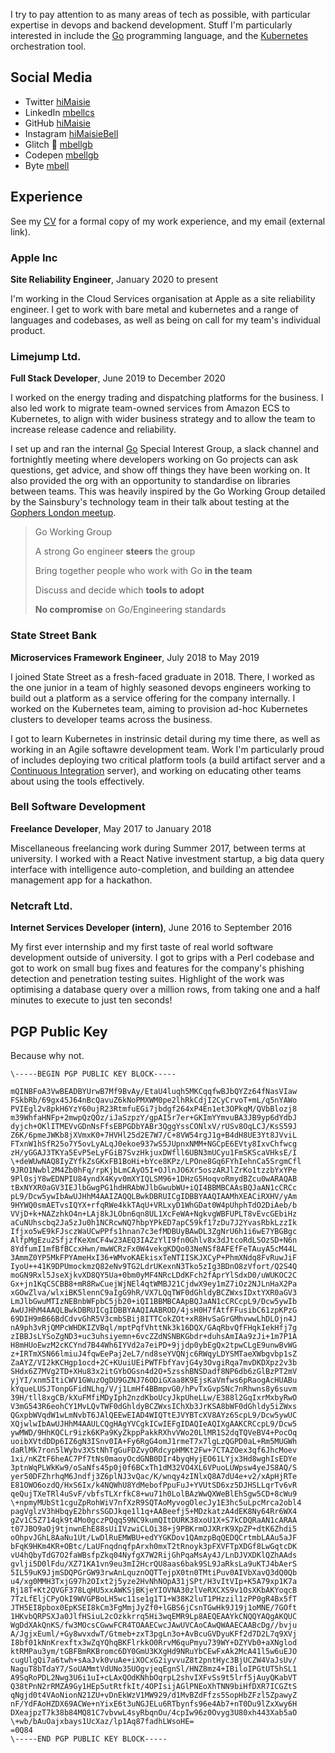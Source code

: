 I try to pay attention to as many areas of tech as possible, with particular
expertise in devops and backend development. Stuff I'm particularly
interested in include the [Go](https://golang.org) programming language, and
the [Kubernetes](https://kubernetes.io) orchestration tool.

## Social Media

- Twitter [hiMaisie](https://twitter.com/hiMaisie)
- LinkedIn [mbellcs](https://linkedin.com/in/mbellcs)
- GitHub [hiMaisie](https://github.com/hiMaisie)
- Instagram [hiMaisieBell](https://instagram.com/himaisiebell)
- Glitch 🎏 [mbellgb](https://glitch.com/@mbellgb)
- Codepen [mbellgb](https://codepen.io/mbellgb)
- Byte [mbell](http://byte.co/mbell)

## Experience

See my [CV](/files/curriculum_vitae-maisie_bell.pdf) for a formal
copy of my work experience, and my email (external link).

### Apple Inc

**Site Reliability Engineer**, January 2020 to present

I'm working in the Cloud Services organisation at Apple as a site reliability engineer. I get to work with bare metal and kubernetes and a range of languages and codebases, as well as being on call for my team's individual product.

### Limejump Ltd.

**Full Stack Developer**, June 2019 to December 2020

I worked on the energy trading and dispatching platforms for the business.
I also led work to migrate team-owned services from Amazon ECS to Kubernetes, to
align with wider business strategy and to allow the team to increase release
cadence and reliability.

I set up and ran the internal [Go](https://golang.org) Special Interest Group,
a slack channel and fortnightly meeting where developers working on Go projects
can ask questions, get advice, and show off things they have been working on. It
also provided the org with an opportunity to standardise on libraries between
teams. This was heavily inspired by the Go Working Group detailed by the
Sainsbury's technology team in their talk about testing at the [Gophers London
meetup](https://www.youtube.com/watch?v=zxUYSktrEXc).

> Go Working Group
>
> A strong Go engineer **steers** the group
>
> Bring together people who work with Go **in the team**
>
> Discuss and decide which **tools to adopt**
>
> **No compromise** on Go/Engineering standards

### State Street Bank

**Microservices Framework Engineer**, July 2018 to May 2019

I joined State Street as a fresh-faced graduate in 2018. There, I worked as the
one junior in a team of highly seasoned devops engineers working to build out a
platform as a service offering for the company internally. I worked on the
Kubernetes team, aiming to provision ad-hoc Kubernetes clusters to developer
teams across the business.

I got to learn Kubernetes in instrinsic detail during my time there, as well as
working in an Agile softawre development team. Work I'm particularly proud of
includes deploying two critical platform tools (a build artifact server and a
[Continuous Integration](https://concourse-ci.org) server), and working on
educating other teams about using the tools effectively.

### Bell Software Development

**Freelance Developer**, May 2017 to January 2018

Miscellaneous freelancing work during Summer 2017, between terms at university.
I worked with a React Native investment startup, a big data query interface
with intelligence auto-completion, and building an attendee management app
for a hackathon.

### Netcraft Ltd.

**Internet Services Developer (intern)**, June 2016 to September 2016

My first ever internship and my first taste of real world software
development outside of university. I got to grips with a Perl codebase and got
to work on small bug fixes and features for the company's phishing detection and
penetration testing suites. Highlight of the work was optimising a database
query over a million rows, from taking one and a half minutes to execute to just
ten seconds!

## PGP Public Key

Because why not.

    \-----BEGIN PGP PUBLIC KEY BLOCK-----

    mQINBFoA3VwBEADBYUrwB7Mf9BvAy/EtaU4luqh5MKCqqfwBJbQYZz64fNasVIaw
    FSkbRb/69gx45J64nBcQavuZ6kNoPMXWM0pe2lhRkCdjI2CyCrvoT+mL/q5nYAWo
    PVIEgl2v8pkH6YzY60ujR23RtmfuEGi7jbdgf264xP4En1et3OPkqM/QVbBlozj8
    m39WhfaHNFp+2mwpQzQOz/iJaSzpzY/gpAI5r7er+GKImYYmvuBA3JB9yp6dYdbJ
    dyjch+OKlITMEVvGDnNsFfsEBPGDbYABr3QggYssCONlxV/rUSv8OqLCJ/KsS59J
    Z6K/6pmeJWKb8jXVmxK0+7HVHl25d2E7W7/C+8VW54rgJ1g+B4dH8UE3Yt8JVviL
    FTxnW1hSfR25o7Y5ovLyALqJ0ekoe937wS5JUpnxNMM+NGCpE6EVty8IxvChfwcg
    zH/yGGAJ3TKYa5EvP5eLyFGiB7SvzHkjuxDWfll6UBN3mUCyu1FmSKScaVHksE/I
    \+deWUwNAQ8IyZYfkZsGKxFB1BoHi+bYce8KPz/LPOne8Gq6FYhIehnCa5SrgmCfl
    9JRO1Nwbl2M4Zb0hFq/rpKjbLmCAyO5I+OJlnJO6Xr5oszARJlZrKo1tzzbYxYPe
    9Pl0sjY8wEDNPIU84yndX4Kyv0mXYIQLSM96+1DHzG5HoqvoRmydBZcu0wARAQAB
    tBxNYXR0aGV3IEJlbGwgPG1hdHRAbWJlbGwubWU+iQI4BBMBCAAsBQJaAN1cCRCc
    pL9/Dcw5ywIbAwUJHhM4AAIZAQQLBwkDBRUICgIDBBYAAQIAAMhXEACiRXHV/yAm
    9HYWQ0smAETvsIQYX+rfqRWe4kkTAqU+VRLxyD1WhGDat0W4pUhphTdO2DiAeb/b
    VVjD+k+NAZzhkO4n+LAj8kJLObn6qn8UL1XcFeWA+NgkvgWBFUPLT8vEvcGEbiHz
    aCuNUhscbq2Ja5zJu0h1NCRcwNQ7hbpYPkED7apC59kf17zDu7J2YvasRbkLzzIk
    Ifjxo5wE9kFJsczWaUCwPPfs1hnan7c3efMDBUyBAwDL3ZgNrU6h1i6wE7YBGBgc
    AlfpMgEzu2SfjzfKeXmCF4w23AEQ3IAZzYlI9fn0Ghlv8x3dJtcoRdLSOzSD+N6n
    8YdfumI1mfBfBCcxHwn/mwWCRzFx0W4vekgKDQo03NeNSf8AFEfFeTAuyA5cM44L
    3AmmZ0YP5MkFPYAmeHxI36+WMvoKAEkisxTeNTIISKJXCyP+PhmXNdq8FvRuwJiF
    IyoU++41K9DPUmockmzQ82eNv9TG2LdrUKexnN3Tko5zIg3BDnO8zVfort/Q2S4Q
    moGN9Rxl5JseXjkvXD8QY5Ua+0bm0yMF4NRcLDdKFch2fAprYlSdxD0/uWUKOC2C
    Gx+jn1KqCSCBB8+mR8RwCuejWjNEl4qtWMBJ21CjdwX9ey1mZ7iOz2NJLnHaX2Pa
    xGOwZlva/wlxiBK5lennC9aIgG9hR/VX7LQqTWF0dGhldyBCZWxsIDxtYXR0aGV3
    LmJlbGwuMTIzNEBnbWFpbC5jb20+iQI1BBMBCAApBQJaAN1cCRCcpL9/Dcw5ywIb
    AwUJHhM4AAQLBwkDBRUICgIDBBYAAQIAABROD/4jsH0H7fAtfFFusibC61zpKPzG
    69DIH9mB66BdCdvvGhR5V3cmbSBij8ITTCokZOt+xR8HvSaGrGMhvwwLhDLOjn4J
    nA9ph3vRjQMPcWHDKIZVBql/mptPqfVhttNk3k16DQX/GAqRbvQfFHqkIekHfj7g
    zIBBJsLYSoZgND3+uc3uhsiyemn+6vcZZdNSNBKGbdr+duhsAmIAa9zJi+1m7P1A
    H8mHUoEwzM2cKCYnd7B44Wh6IYVd2a7eiPD+9jjdp0ybEgQx2tpwCLgE9unwBvWG
    z+IRTmXSN66lmiuJ4fqwEePaj2eL7/nd8seYVQNjc6RWqyLDYSMTaeXWbgvbp1sZ
    ZaAYZ/VI2kKCHgp1ocd+2C+KUuiUEiPWTFbfYavjG4y3OvgiRqa7mvDKDXpz2v3b
    SHdx6Z7MVg2TD+XHu83x2itGYbOGsn4d2O+5zsshBNSDadf8NP6db6zGlBzPT2mV
    yjYI/xnm5ItiCWV1GWuzOgDU9GZNJ76ODiGXaa8K9EjsKaVmfws6pRaogAcHUABu
    kYqueLUSJTonpGFidNLhg/V/j1LmHf4BBmpvG0/hPvTxGvpSNc7nRhwns8y6suvm
    39H/tll8xgCB/kXuFMfiMDyIph2nzdKboUcyJkpUheLLw/E388l2GqIxrMxbyRwO
    V3mG543R6eohCY1MvLQvTWF0dGhldyBCZWxsIChXb3JrKSA8bWF0dGhldy5iZWxs
    QGxpbWVqdW1wLmNvbT6JAlQEEwEIAD4WIQTtEJVYBTcXV8AYz6ScpL9/Dcw5ywUC
    XQjwlwIbAwUJHhM4AAULCQgHAgYVCgkICwIEFgIDAQIeAQIXgAAKCRCcpL9/Dcw5
    ywMWD/9HhKQCLr9izk6KPa9KyZkppPakkRXhvVWo20LlMR1S2dqTQVeBV4+PocOq
    uoibXVtdDDp6IZ6gN3ISnv0IA+Fy6RgG4omJ1rmeT7x7lgLzQGPD0aL+Rm5MUGWh
    daRlMk7ron5lWybv3XStNhTgGuFDZvyORdcypHMKt2Fw+7CTAZOex3qf6JhcMoev
    1xi/nKZtF6heAC7Pf7tNs0maoyOcdGNB0DIr4byqHyjEO61LYjx3Hd8wghIsEDYe
    3ptnWqPLWkKw9/oSaNfs45p0j0f6BCxTh1dM32VO4XL6VPuoLUWpsw4yeJS8AQ/S
    yer50DFZhrhqM6Jndfj3Z6plNJ3vQac/K/wnqy4zINlxQ8A7dU4e+v2/xApHjRTe
    E81OWO6ozdQ/HxS6Ix/k4NQWhU8YdMebofPpuFuJ+YVUtSD6xz5DJHSLLqrTv6vR
    qeQujTXeTRl4uSvF/vbfsTLXrfkC8+wu71h0LolBAzWwQXWeBlEhSgw5CD+8cWu9
    \+npmyMUbSt1cguZpRohWiV7nfXzR9SQTAoMyvogOlecJy1E3hc5uLpcMrca2obl4
    pagVglzV3hHbqyE2bhrsSGDJkqe1l1q+AABeefj5+MDzkatzA4dEK8Ny64Rr6WX4
    gZv1C5Z714qk9t4Mo0gczPQqq59NC9kumQItDURK38xoU1X+S7kCDQRaAN1cARAA
    t07JBO9aOj9tjnwnEhE88sUiIVzwiCLOi38+j9PBKrmOJXRrK9XpZP+dtK6Zhdi5
    oOhpvJGhL8AaNu1Ut/LwDlRuEMWBU+edYYGKDov1QAmzpBqQEDQCrtmbLAAu5aJF
    bFqK9HKm4KR+OBtc/LaUFnqdnqfpArxh0mxT2tRnoyk3pFXVFTpXDGf8LwGqtcDK
    vU4hQbyTdG7O2faWBsfpZkq04NyfgX7W2RijGhPqaMsAy4J/LnDJVXDKlQZhAAds
    gvlji5D0lFdu/XZ71KA1vn9eu3mI2HcrQU8aas6bak9SL9JaRksLa9uKTJ4bAerS
    5IL59uK9JjmSDQPGrGW93rwAnLquznOQTTejpX0tn0TMtiPuv0AIVbXavQ3dQ0Qb
    u4/xg0MMH3TxjG97h2OIxt2j5yze2HvNhNOpA31jSPt/H3vItVIp+K5A79xp1K7a
    Rj18T+Kt2QVGF378LqHU5xxAWKSjBKjeYIOVNA30zlVeRXCXS9v1OsXKbAKYoqcB
    7TzLfEljCPyOkI9WVGPBoLH5wc11se1g1T1+W38K2luT1PHzzil1zPP0gR4Bx5fT
    JTH5EI8pbox0EpKSEI8kCm3FgMmjJyZf0+lGBS6jCsnTGwHk9J19j1oMNE/7GOft
    1HKvbQRPSXJa0JlfHSiuL2cOzkkrrq5Hi3wqEMR9Lp8AEQEAAYkCNQQYAQgAKQUC
    WgDdXAkQnKS/fw3MOcsCGwwFCR4TOAAECwcJAwUVCAoCAwQWAAECAABcDg//bvju
    A/JgjxEuml/+Gy8wvxdwT/Gtmeb+zxT3pgLn3o+AvBcuGVDyuKFf2d7D2L7q9XVj
    I8bf01kNnKrexftx3wZqYQhqBKFlrkkO0RrvM6quPmyu739WY+DZYVb0+aXNglod
    ktRMPau3ym/tGBFBmRKBromc6DY0GmU3KXgHd9NRuYbCEwFxAk2McA41l5w6uEJO
    cugUlgQi7a6twh+sAaJvk0vuAe+iXOCxG2iyvvuZ8t2pntHyc3BjUCZW4VaJsUv/
    NaguT8bTdaY7/SoUAMmtVdUNo35UOgvjeqEgnSl/HNZ8mz4+IBiloIPGtUT5hSL1
    A9SqRoPDL2Nwg3U6i1uI+cLAxQOdKNhbOqrpL2shvIXFvSs9t5lrf5jAuyQKabVT
    Q38tPnN2rRMZA9Gy1HEp5utRtfkIt/4OPIsijAGlPNEoXhTNN9biHfDXR7ICGZtS
    qNgjd0t4VAoNionN21ZU+vDnEkWzV1MW929/d1MvBZdFfzs5SopHbZFzl5ZpawyZ
    nF/YdFAoHZDX69ACWe+nYixE6t3uNGJELu6RTbynfs96e4Ab7+nT0Du9lZxXwy6H
    DXeajpzT7k38b84MQ81C7vbvwL4syRbqnOu/4cpIw96z0Ovyg3U80xh443Xab5aO
    \+wb/bAuOajxbays1UcXaz/lp1Aq87fadhLWsoHE=
    =0Q84
    \-----END PGP PUBLIC KEY BLOCK-----
